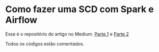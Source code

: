 # Como fazer uma SCD com Spark e Airflow

Esse é o repositório do artigo no Medium. [Parte 1](https://medium.com/@marcoayamada/implementando-uma-slow-changing-dimension-com-spark-e-airflow-parte-1-1bf074349f9d) e [Parte 2](https://medium.com/@marcoayamada/implementando-uma-slow-changing-dimension-com-spark-e-airflow-parte-2-d723946d7bd0)

Todos os códigos estão comentados.
